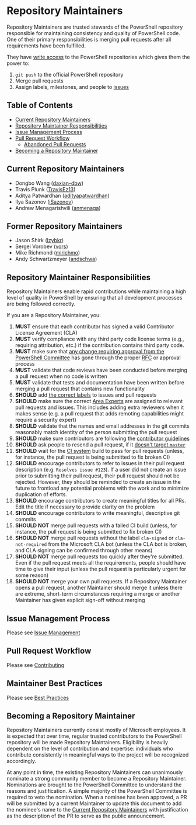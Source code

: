 # Repository Maintainers

Repository Maintainers are trusted stewards of the PowerShell repository responsible for maintaining consistency and quality of PowerShell code.
One of their primary responsibilities is merging pull requests after all requirements have been fulfilled.

They have [write access](https://help.github.com/articles/repository-permission-levels-for-an-organization/) to the PowerShell repositories which gives them the power to:

1. `git push` to the official PowerShell repository
1. Merge pull requests
1. Assign labels, milestones, and people to [issues](https://guides.github.com/features/issues/)

## Table of Contents

- [Current Repository Maintainers](#current-repository-maintainers)
- [Repository Maintainer Responsibilities](#repository-maintainer-responsibilities)
- [Issue Management Process](#issue-management-process)
- [Pull Request Workflow](#pull-request-workflow)
    - [Abandoned Pull Requests](#abandoned-pull-requests)
- [Becoming a Repository Maintainer](#becoming-a-repository-maintainer)

## Current Repository Maintainers

- Dongbo Wang ([daxian-dbw](https://github.com/daxian-dbw))
- Travis Plunk ([TravisEz13](https://github.com/TravisEz13))
- Aditya Patwardhan ([adityapatwardhan](https://github.com/adityapatwardhan))
- Ilya Sazonov ([iSazonov](https://github.com/iSazonov))
- Andrew Menagarishvili ([anmenaga](https://github.com/anmenaga))

## Former Repository Maintainers

- Jason Shirk ([lzybkr](https://github.com/lzybkr))
- Sergei Vorobev ([vors](https://github.com/vors))
- Mike Richmond ([mirichmo](https://github.com/mirichmo))
- Andy Schwartzmeyer ([andschwa](https://github.com/andschwa))

## Repository Maintainer Responsibilities

Repository Maintainers enable rapid contributions while maintaining a high level of quality in PowerShell by ensuring that all development processes are being followed correctly.

If you are a Repository Maintainer, you:

1. **MUST** ensure that each contributor has signed a valid Contributor License Agreement (CLA)
1. **MUST** verify compliance with any third party code license terms (e.g., requiring attribution, etc.) if the contribution contains third party code.
1. **MUST** make sure that [any change requiring approval from the PowerShell Committee](../community/governance.md#changes-that-require-an-rfc) has gone through the proper [RFC][RFC-repo] or approval process
1. **MUST** validate that code reviews have been conducted before merging a pull request when no code is written
1. **MUST** validate that tests and documentation have been written before merging a pull request that contains new functionality
1. **SHOULD** add [the correct labels][issue-management] to issues and pull requests
1. **SHOULD** make sure the correct [Area Experts](../community/governance.md#area-experts) are assigned to relevant pull requests and issues.
  This includes adding extra reviewers when it makes sense
  (e.g. a pull request that adds remoting capabilities might require a security expert)
1. **SHOULD** validate that the names and email addresses in the git commits reasonably match identity of the person submitting the pull request
1. **SHOULD** make sure contributors are following the [contributor guidelines][CONTRIBUTING]
1. **SHOULD** ask people to resend a pull request, if it [doesn't target `master`](../../.github/CONTRIBUTING.md#lifecycle-of-a-pull-request)
1. **SHOULD** wait for the [CI system][ci-system] build to pass for pull requests
  (unless, for instance, the pull request is being submitted to fix broken CI)
1. **SHOULD** encourage contributors to refer to issues in their pull request description (e.g. `Resolves issue #123`).
  If a user did not create an issue prior to submitting their pull request, their pull request should not be rejected.
  However, they should be reminded to create an issue in the future to frontload any potential problems with the work and to minimize duplication of efforts.
1. **SHOULD** encourage contributors to create meaningful titles for all PRs.
  Edit the title if necessary to provide clarity on the problem
1. **SHOULD** encourage contributors to write meaningful, descriptive git commits
1. **SHOULD NOT** merge pull requests with a failed CI build
  (unless, for instance, the pull request is being submitted to fix broken CI)
1. **SHOULD NOT** merge pull requests without the label `cla-signed` or `cla-not-required` from the Microsoft CLA bot
  (unless the CLA bot is broken, and CLA signing can be confirmed through other means)
1. **SHOULD NOT** merge pull requests too quickly after they're submitted.
  Even if the pull request meets all the requirements, people should have time to give their input
  (unless the pull request is particularly urgent for some reason)
1. **SHOULD NOT** merge your own pull requests.
  If a Repository Maintainer opens a pull request, another Maintainer should merge it unless there are extreme, short-term circumstances requiring a merge or another Maintainer has given explicit sign-off without merging

## Issue Management Process

Please see [Issue Management][issue-management]

## Pull Request Workflow

Please see [Contributing][CONTRIBUTING]

## Maintainer Best Practices

Please see [Best Practices][best-practice]

## Becoming a Repository Maintainer

Repository Maintainers currently consist mostly of Microsoft employees.
It is expected that over time, regular trusted contributors to the PowerShell repository will be made Repository Maintainers.
Eligibility is heavily dependent on the level of contribution and expertise: individuals who contribute consistently in meaningful ways to the project will be recognized accordingly.

At any point in time, the existing Repository Maintainers can unanimously nominate a strong community member to become a Repository Maintainer.
Nominations are brought to the PowerShell Committee to understand the reasons and justification.
A simple majority of the PowerShell Committee is required to veto the nomination.
When a nominee has been approved, a PR will be submitted by a current Maintainer to update this document to add the nominee's name to
the [Current Repository Maintainers](#Current-Repository-Maintainers) with justification as the description of the PR to serve as the public announcement.

[RFC-repo]: https://github.com/PowerShell/PowerShell-RFC
[ci-system]: ../testing-guidelines/testing-guidelines.md#ci-system
[issue-management]: issue-management.md
[CONTRIBUTING]: ../../.github/CONTRIBUTING.md
[best-practice]: best-practice.md
